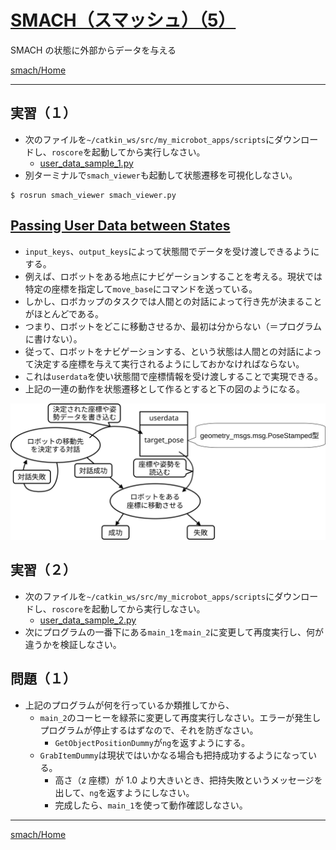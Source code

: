# [SMACH（スマッシュ）（5）](http://wiki.ros.org/smach)

SMACH の状態に外部からデータを与える

[smach/Home](Home.md)

---

## 実習（１）

- 次のファイルを`~/catkin_ws/src/my_microbot_apps/scripts`にダウンロードし、`roscore`を起動してから実行しなさい。
  - [user_data_sample_1.py](https://raw.githubusercontent.com/KMiyawaki/lectures/master/ros/smach/user_data_sample_1.py)
- 別ターミナルで`smach_viewer`も起動して状態遷移を可視化しなさい。

```shell
$ rosrun smach_viewer smach_viewer.py
```

## [Passing User Data between States](http://wiki.ros.org/smach/Tutorials/User%20Data)

- `input_keys`、`output_keys`によって状態間でデータを受け渡しできるようにする。
- 例えば、ロボットをある地点にナビゲーションすることを考える。現状では特定の座標を指定して`move_base`にコマンドを送っている。
- しかし、ロボカップのタスクでは人間との対話によって行き先が決まることがほとんどである。
- つまり、ロボットをどこに移動させるか、最初は分からない（＝プログラムに書けない）。
- 従って、ロボットをナビゲーションする、という状態は人間との対話によって決定する座標を与えて実行されるようにしておかなければならない。
- これは`userdata`を使い状態間で座標情報を受け渡しすることで実現できる。
- 上記の一連の動作を状態遷移として作るとすると下の図のようになる。

![smach_user_data.svg](smach_user_data.svg)

## 実習（２）

- 次のファイルを`~/catkin_ws/src/my_microbot_apps/scripts`にダウンロードし、`roscore`を起動してから実行しなさい。
  - [user_data_sample_2.py](https://raw.githubusercontent.com/KMiyawaki/lectures/master/ros/smach/user_data_sample_2.py)
- 次にプログラムの一番下にある`main_1`を`main_2`に変更して再度実行し、何が違うかを検証しなさい。

## 問題（１）

- 上記のプログラムが何を行っているか類推してから、
  - `main_2`のコーヒーを緑茶に変更して再度実行しなさい。エラーが発生しプログラムが停止するはずなので、それを防ぎなさい。
    - `GetObjectPositionDummy`が`ng`を返すようにする。
  - `GrabItemDummy`は現状ではいかなる場合も把持成功するようになっている。
    - 高さ（z 座標）が 1.0 より大きいとき、把持失敗というメッセージを出して、`ng`を返すようにしなさい。
    - 完成したら、`main_1`を使って動作確認しなさい。

---

[smach/Home](Home.md)
